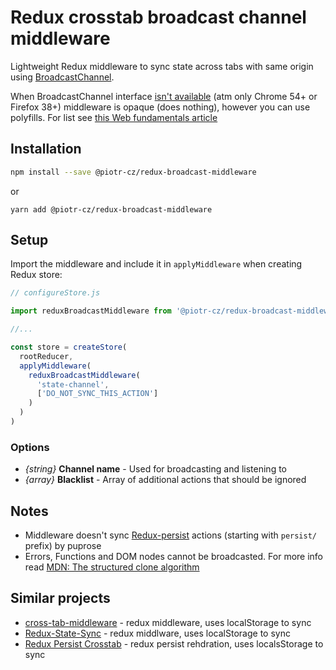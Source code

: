 # Redux crosstab broadcast channel middleware

Lightweight Redux middleware to sync state across tabs with same origin using [BroadcastChannel](https://developer.mozilla.org/en-US/docs/Web/API/BroadcastChannel).

When BroadcastChannel interface [isn't available](https://caniuse.com/#search=BroadcastChannel) (atm only Chrome 54+ or Firefox 38+) middleware is opaque (does nothing),
however you can use polyfills. For list see [this Web fundamentals article](https://developers.google.com/web/updates/2016/09/broadcastchannel#feature_detection_and_browser_support)


## Installation

```sh
npm install --save @piotr-cz/redux-broadcast-middleware
```
or

```
yarn add @piotr-cz/redux-broadcast-middleware
```


## Setup

Import the middleware and include it in `applyMiddleware` when creating Redux store:

```js
// configureStore.js

import reduxBroadcastMiddleware from '@piotr-cz/redux-broadcast-middleware'

//...

const store = createStore(
  rootReducer,
  applyMiddleware(
    reduxBroadcastMiddleware(
      'state-channel',
      ['DO_NOT_SYNC_THIS_ACTION']
    )
  )
)
```


### Options

- _{string}_ **Channel name** - Used for broadcasting and listening to
- _{array}_ **Blacklist** - Array of additional actions that should be ignored


## Notes

- Middleware doesn't sync [Redux-persist](https://www.npmjs.com/package/redux-persist) actions (starting with `persist/` prefix) by puprose
- Errors, Functions and DOM nodes cannot be broadcasted. For more info read [MDN: The structured clone algorithm](https://developer.mozilla.org/en-US/docs/Web/API/Web_Workers_API/Structured_clone_algorithm)


## Similar projects

- [cross-tab-middleware](https://github.com/stutrek/cross-tab-middleware) - redux middleware, uses localStorage to sync
- [Redux-State-Sync](https://github.com/AOHUA/redux-state-sync) - redux middlware, uses localStorage to sync
- [Redux Persist Crosstab](https://github.com/rt2zz/redux-persist-crosstab) - redux persist rehdration, uses localsStorage to sync
